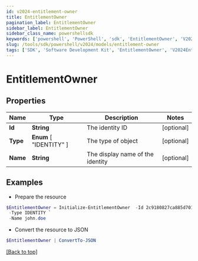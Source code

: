 ```yaml
---
id: v2024-entitlement-owner
title: EntitlementOwner
pagination_label: EntitlementOwner
sidebar_label: EntitlementOwner
sidebar_class_name: powershellsdk
keywords: ['powershell', 'PowerShell', 'sdk', 'EntitlementOwner', 'V2024EntitlementOwner'] 
slug: /tools/sdk/powershell/v2024/models/entitlement-owner
tags: ['SDK', 'Software Development Kit', 'EntitlementOwner', 'V2024EntitlementOwner']
---
```



# EntitlementOwner

## Properties

Name | Type | Description | Notes
------------ | ------------- | ------------- | -------------
**Id** | **String** | The identity ID | [optional] 
**Type** |  **Enum** [  "IDENTITY" ] | The type of object | [optional] 
**Name** | **String** | The display name of the identity | [optional] 

## Examples

- Prepare the resource
```powershell
$EntitlementOwner = Initialize-EntitlementOwner  -Id 2c9180827ca885d7017ca8ce28a000eb `
 -Type IDENTITY `
 -Name john.doe
```

- Convert the resource to JSON
```powershell
$EntitlementOwner | ConvertTo-JSON
```


[[Back to top]](#) 

